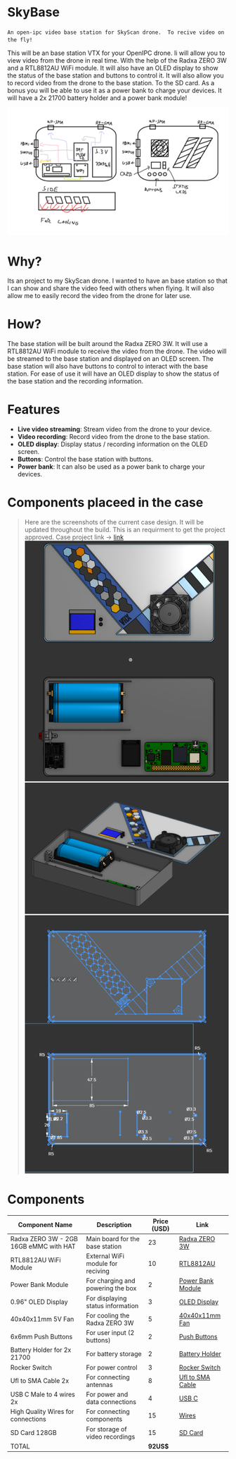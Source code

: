 # SkyBase
``An open-ipc video base station for SkyScan drone.  To recive video on the fly!``

This will be an base station VTX for your OpenIPC drone. Ii will allow you to view video from the drone in real time. With the help of the Radxa ZERO 3W and a RTL8812AU WiFi module. It will also have an OLED display to show the status of the base station and buttons to control it.
It will also allow you to record video from the drone to the base station. To the SD card. As a bonus you will be able to use it as a power bank to charge your devices. It will have a 2x 21700 battery holder and a power bank module!

![sketch](/img/sketch.png)

# Why?
Its an project to my SkyScan drone. I wanted to have an base station so that I can show and share the video feed with others when flying. It will also allow me to easily record the video from the drone for later use.

# How?
The base station will be built around the Radxa ZERO 3W. It will use a RTL8812AU WiFi module to receive the video from the drone. The video will be streamed to the base station and displayed on an OLED screen. The base station will also have buttons to control to interact with the base station. For ease of use it will have an OLED display to show the status of the base station and the recording information.
# Features
- **Live video streaming**: Stream video from the drone to your device.
- **Video recording**: Record video from the drone to the base station.
- **OLED display**: Display status / recording information on the OLED screen.
- **Buttons**: Control the base station with buttons.
- **Power bank**: It can also be used as a power bank to charge your devices.

# Components placeed in the case
> Here are the screenshots of the current case design. It will be updated throughout the build. This is an requirment to get the project approved.
> Case project link -> [link](https://cad.onshape.com/documents/0a0955162997b1e0fcf5063b/w/129ca38103da982f2e7f65b6/e/cbac35946c9972fd88dca791?renderMode=0&uiState=6867cea3b292ac1f42b7a302)
![top](/img/top.png)
![back](/img/back.png)
![Drawing](/img/case.png)

# Components
| Component Name          | Description                                  | Price (USD) | Link                                                                 |
|-------------------------|----------------------------------------------|-------------|----------------------------------------------------------------------|
| Radxa ZERO 3W - 2GB 16GB eMMC with HAT        | Main board for the base station               | 23       | [Radxa ZERO 3W](https://www.aliexpress.com/item/1005008926850854.html)                           |
| RTL8812AU WiFi Module   | External WiFi module for reciving       | 10          | [RTL8812AU](https://www.aliexpress.com/item/1005008617329103.html)                                   |
| Power Bank Module        | For charging and powering the box          | 2          | [Power Bank Module](https://www.aliexpress.com/item/1005005672785825.html)                           |
| 0.96" OLED Display       | For displaying status information          | 3          | [OLED Display](https://www.aliexpress.com/item/1005006141235306.html)                                 |
| 40x40x11mm 5V Fan          | For cooling the Radxa ZERO 3W              | 5          | [40x40x11mm Fan](https://www.aliexpress.com/item/1005002625465685.html)                               |
| 6x6mm Push Buttons       | For user input (2 buttons)                | 2          | [Push Buttons](https://www.aliexpress.com/item/4001166999847.html)                                 |
| Battery Holder for 2x 21700 | For battery storage                        | 2          | [Battery Holder](https://www.aliexpress.com/item/1005007474702125.html)                               |
| Rocker Switch            | For power control                          | 3          | [Rocker Switch](https://www.aliexpress.com/item/1005006360929070.html)                               |
| Ufl to SMA Cable 2x | For connecting antennas                   | 8         | [Ufl to SMA Cable](https://www.aliexpress.com/item/4000848776660.html)                             |
| USB C Male to 4 wires 2x | For power and data connections | 4          | [USB C](https://www.aliexpress.com/item/1005005912113279.html)                                 |
| High Quality Wires for connections | For connecting components | 15          | [Wires](https://www.aliexpress.com/item/1005005450270866.html)                                 |
| SD Card 128GB | For storage of video recordings | 15          | [SD Card](https://www.aliexpress.com/item/1005005947146666.html)                                 |
| TOTAL                   |                                              | **92US$**     |
